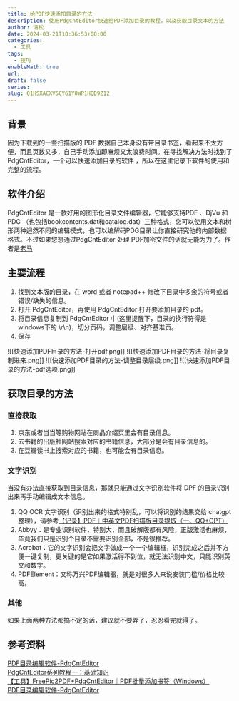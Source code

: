 ```yaml
---
title: 给PDF快速添加目录的方法
description: 使用PdgCntEditor快速给PDF添加目录的教程，以及获取目录文本的方法
author: 清松
date: 2024-03-21T10:36:53+08:00
categories:
  - 工具
tags:
  - 技巧
enableMath: true
url: 
draft: false
series: 
slug: 01HSXACXV5CY61Y0WP1HQD9Z12
---
```

## 背景
因为下载到的一些扫描版的 PDF 数据自己本身没有带目录书签，看起来不太方便，而且页数又多，自己手动添加即麻烦又太浪费时间。在寻找解决方法时找到了 PdgCntEditor，一个可以快速添加目录的软件 ，所以在这里记录下软件的使用和完整的流程。

## 软件介绍
PdgCntEditor 是一款好用的图形化目录文件编辑器，它能够支持PDF 、DjVu 和PDG （也包括bookcontents.dat和catalog.dat）三种格式，您可以使用文本和树形两种迥然不同的编辑模式，也可以编解码PDG目录让你直接研究他的内部数据格式。不过如果您想通过PdgCntEditor 处理 PDF加密文件的话就无能为力了。作者是[老马](https://www.cnblogs.com/stronghorse)

## 主要流程
1. 找到文本版的目录，在 word 或者 notepad++ 修改下目录中多余的符号或者错误/缺失的信息。
2. 打开 PdgCntEditor，再使用 PdgCntEditor 打开要添加目录的 pdf。
3. 将目录信息复制到 PdgCntEditor 中(这里提醒下，目录的换行符得是windows下的 \\r\\n)，切分页码，调整层级、对齐基准页。
4. 保存

![[快速添加PDF目录的方法-打开pdf.png]]
![[快速添加PDF目录的方法-将目录复制进来.png]]
![[快速添加PDF目录的方法-调整目录层级.png]]
![[快速添加PDF目录的方法-pdf选项.png]]

## 获取目录的方法
### 直接获取
1. 京东或者当当等购物网站在商品介绍页里会有目录信息。
2. 去书籍的出版社网站搜索对应的书籍信息，大部分是会有目录信息的。
3. 在豆瓣读书上搜索对应的书籍，也可能会有目录信息。

### 文字识别
当没有办法直接获取到目录信息，那就只能通过文字识别软件将 DPF 的目录识别出来再手动编辑成文本信息。
1. QQ OCR 文字识别（识别出来的格式特别乱，可以将识别的结果交给 chatgpt 整理），请参考[【记录】PDF｜中英文PDF扫描版目录提取（一、QQ+GPT）](https://blog.csdn.net/qq_46106285/article/details/134272245)
2. Abbyy：是专业识别软件，特别大，而且破解版都有风险，正版激活也麻烦，毕竟我们只是识别个目录不需要识别全部，不是很推荐。
3. Acrobat：它的文字识别会把文字做成一个一个编辑框，识别完成之后并不方便一键复制，更关键的是它如果激活得不到位，就无法识别中文，只能识别英文和数字。
4. PDFElement：又称万兴PDF编辑器，就是对很多人来说安装门槛/价格比较高。

### 其他
如果上面两种方法都搞不定的话，建议就不要弄了，忍忍看完就得了。
  
## 参考资料
[PDF目录编辑软件-PdgCntEditor](https://www.jianshu.com/p/498b0f8bb650)    
[PdgCntEditor系列教程一：基础知识](https://www.cnblogs.com/stronghorse/p/11519730.html)    
[【工具】FreePic2PDF+PdgCntEditor｜PDF批量添加书签（Windows）](https://blog.csdn.net/qq_46106285/article/details/134104985)    
[PDF目录编辑软件-PdgCntEditor](https://www.jianshu.com/p/498b0f8bb650)   